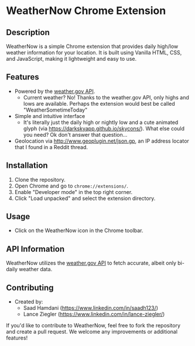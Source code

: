 # WeatherNow Chrome Extension

## Description

WeatherNow is a simple Chrome extension that provides daily high/low weather information for your location. It is built using Vanilla HTML, CSS, and JavaScript, making it lightweight and easy to use.

## Features

- Powered by the [weather.gov API](https://api.weather.gov).
  - Current weather? No! Thanks to the weather.gov API, only highs and lows are available. Perhaps the extension would best be called "WeatherSometimeToday"
- Simple and intuitive interface
  - It's literally just the daily high or nightly low and a cute animated glyph (via https://darkskyapp.github.io/skycons/). What else could you need? Ok don't answer that question...
- Geolocation via http://www.geoplugin.net/json.gp, an IP address locator that I found in a Reddit thread.

## Installation

1. Clone the repository.
2. Open Chrome and go to `chrome://extensions/`.
3. Enable "Developer mode" in the top right corner.
4. Click "Load unpacked" and select the extension directory.

## Usage

- Click on the WeatherNow icon in the Chrome toolbar.

## API Information

WeatherNow utilizes the [weather.gov API](https://api.weather.gov) to fetch accurate, albeit only bi-daily weather data.

## Contributing

- Created by:
  - Saad Hamdani (https://www.linkedin.com/in/saadh123/)
  - Lance Ziegler (https://www.linkedin.com/in/lance-ziegler/)

If you'd like to contribute to WeatherNow, feel free to fork the repository and create a pull request. We welcome any improvements or additional features!
